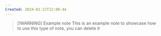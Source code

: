 ```yaml
---
Created: 2024-01-21T12:08:44
---
```

> [!WARNING] Example note
> This is an example note to showcase how to use this type of note, you can delete it